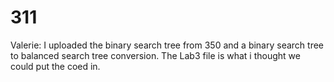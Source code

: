 # 311

Valerie: I uploaded the binary search tree from 350 and a binary search tree to balanced search tree conversion. The Lab3 file is what i thought we could put the coed in.
